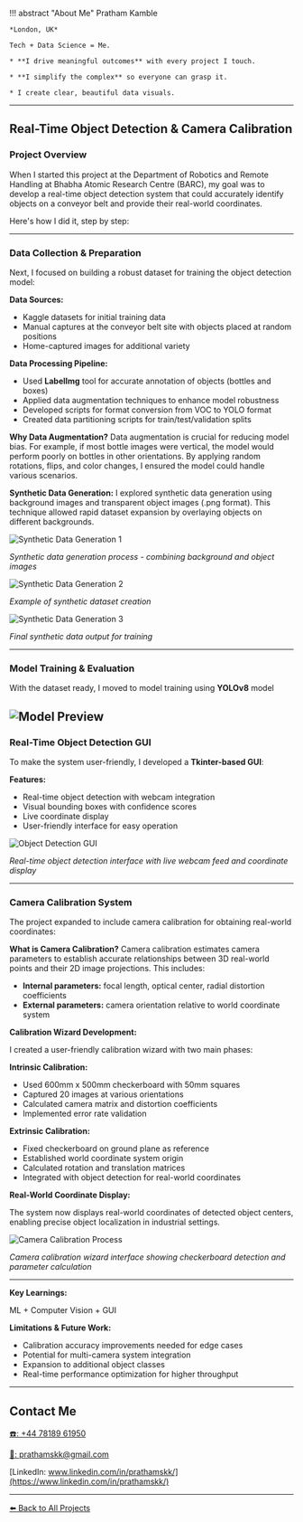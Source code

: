 !!! abstract "About Me"
    Pratham Kamble

    *London, UK*

    Tech + Data Science = Me.

    * **I drive meaningful outcomes** with every project I touch.

    * **I simplify the complex** so everyone can grasp it.

    * I create clear, beautiful data visuals.

---

## Real-Time Object Detection & Camera Calibration

### Project Overview

When I started this project at the Department of Robotics and Remote Handling at Bhabha Atomic Research Centre (BARC), my goal was to develop a real-time object detection system that could accurately identify objects on a conveyor belt and provide their real-world coordinates. 

Here's how I did it, step by step:

---


### Data Collection & Preparation

Next, I focused on building a robust dataset for training the object detection model:

**Data Sources:**

- Kaggle datasets for initial training data
- Manual captures at the conveyor belt site with objects placed at random positions
- Home-captured images for additional variety

**Data Processing Pipeline:**

- Used **LabelImg** tool for accurate annotation of objects (bottles and boxes)
- Applied data augmentation techniques to enhance model robustness
- Developed scripts for format conversion from VOC to YOLO format
- Created data partitioning scripts for train/test/validation splits

**Why Data Augmentation?**
Data augmentation is crucial for reducing model bias. For example, if most bottle images were vertical, the model would perform poorly on bottles in other orientations. By applying random rotations, flips, and color changes, I ensured the model could handle various scenarios.

**Synthetic Data Generation:**
I explored synthetic data generation using background images and transparent object images (.png format). This technique allowed rapid dataset expansion by overlaying objects on different backgrounds.

![Synthetic Data Generation 1](./object_syn1.png)

*Synthetic data generation process - combining background and object images*

![Synthetic Data Generation 2](./object_syn2.png)

*Example of synthetic dataset creation*

![Synthetic Data Generation 3](./object_syn3.png)

*Final synthetic data output for training*

---

### Model Training & Evaluation

With the dataset ready, I moved to model training using **YOLOv8** model

![Model Preview](./object_prediction.jpg)
---

### Real-Time Object Detection GUI

To make the system user-friendly, I developed a **Tkinter-based GUI**:

**Features:**

- Real-time object detection with webcam integration
- Visual bounding boxes with confidence scores
- Live coordinate display
- User-friendly interface for easy operation

![Object Detection GUI](./objectdetection_ui.jpg)

*Real-time object detection interface with live webcam feed and coordinate display*

---

### Camera Calibration System

The project expanded to include camera calibration for obtaining real-world coordinates:

**What is Camera Calibration?**
Camera calibration estimates camera parameters to establish accurate relationships between 3D real-world points and their 2D image projections. This includes:

- **Internal parameters:** focal length, optical center, radial distortion coefficients
- **External parameters:** camera orientation relative to world coordinate system

**Calibration Wizard Development:**

I created a user-friendly calibration wizard with two main phases:

**Intrinsic Calibration:**

- Used 600mm x 500mm checkerboard with 50mm squares
- Captured 20 images at various orientations
- Calculated camera matrix and distortion coefficients
- Implemented error rate validation

**Extrinsic Calibration:**

- Fixed checkerboard on ground plane as reference
- Established world coordinate system origin
- Calculated rotation and translation matrices
- Integrated with object detection for real-world coordinates

**Real-World Coordinate Display:**

The system now displays real-world coordinates of detected object centers, enabling precise object localization in industrial settings.

![Camera Calibration Process](./object_camera_calibration.png)

*Camera calibration wizard interface showing checkerboard detection and parameter calculation*

---

**Key Learnings:**

ML + Computer Vision + GUI

**Limitations & Future Work:**

- Calibration accuracy improvements needed for edge cases
- Potential for multi-camera system integration
- Expansion to additional object classes
- Real-time performance optimization for higher throughput

---

## Contact Me

[☎️: +44 78189 61950](tel:+447818961950)

[📧: prathamskk@gmail.com](mailto:prathamskk@gmail.com)

[LinkedIn: www.linkedin.com/in/prathamskk/](https://www.linkedin.com/in/prathamskk/)

---

[⬅️ Back to All Projects](index.md)